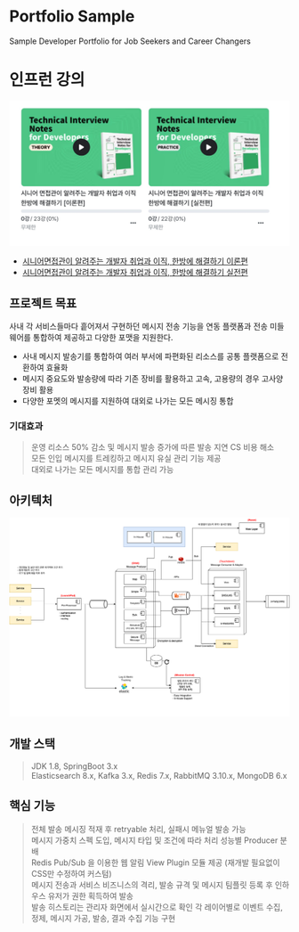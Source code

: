 # Portfolio Sample
Sample Developer Portfolio for Job Seekers and Career Changers


# 인프런 강의

<img src="https://github.com/villainscode/DesignPattern/blob/main/image/inflean_code.jpeg" width="1000">

- [시니어면접관이 알려주는 개발자 취업과 이직, 한방에 해결하기 이론편](https://www.inflearn.com/course/%EC%8B%9C%EB%8B%88%EC%96%B4-%EB%A9%B4%EC%A0%91%EA%B4%80-%EC%95%8C%EB%A0%A4%EC%A3%BC%EB%8A%94-%EC%B7%A8%EC%97%85-%EC%9D%B4%EC%A7%81-%EC%9D%B4%EB%A1%A0)
- [시니어면접관이 알려주는 개발자 취업과 이직, 한방에 해결하기 실전편](https://www.inflearn.com/course/%EC%8B%9C%EB%8B%88%EC%96%B4-%EB%A9%B4%EC%A0%91%EA%B4%80-%EC%95%8C%EB%A0%A4%EC%A3%BC%EB%8A%94-%EC%B7%A8%EC%97%85-%EC%9D%B4%EC%A7%81-%EC%8B%A4%EC%A0%84)




## 프로젝트 목표
사내 각 서비스들마다 흩어져서 구현하던 메시지 전송 기능을 연동 플랫폼과 전송 미들웨어를 통합하여 제공하고 다양한 포맷을 지원한다. 

- 사내 메시지 발송기를 통합하여 여러 부서에 파편화된 리소스를 공통 플랫폼으로 전환하여 효율화 <br> 
- 메시지 중요도와 발송량에 따라 기존 장비를 활용하고 고속, 고용량의 경우 고사양 장비 활용 <br>
- 다양한 포멧의 메시지를 지원하여 대외로 나가는 모든 메시징 통합 <br>

### 기대효과 
>
>운영 리소스 50% 감소 및 메시지 발송 증가에 따른 발송 지연 CS 비용 해소<br>
>모든 인입 메시지를 트레킹하고 메시지 유실 관리 기능 제공<br>
>대외로 나가는 모든 메시지를 통합 관리 가능<br>
>

## 아키텍처

<img src="./image/notification.png" width="1200">

## 개발 스택
> JDK 1.8, SpringBoot 3.x <br> 
> Elasticsearch 8.x,  Kafka 3.x, Redis 7.x, RabbitMQ 3.10.x, MongoDB 6.x 


## 핵심 기능 
>
>전체 발송 메시징 적재 후 retryable 처리, 실패시 메뉴얼 발송 가능 <br>
> 메시지 가중치 스펙 도입, 메시지 타입 및 조건에 따라 처리 성능별 Producer 분배 <br>
> Redis Pub/Sub 을 이용한 웹 알림 View Plugin 모듈 제공 (재개발 필요없이 CSS만 수정하여 커스텀) <br>
> 메시지 전송과 서비스 비즈니스의 격리, 발송 규격 및 메시지 팀플릿 등록 후 인하우스 유저가 권한 획득하여 발송 <br>
> 발송 히스토리는 관리자 화면에서 실시간으로 확인
> 각 레이어별로 이벤트 수집, 정제, 메시지 가공, 발송, 결과 수집 기능 구현
